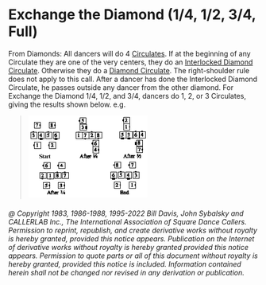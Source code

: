 
# Exchange the Diamond (1/4, 1/2, 3/4, Full)

From Diamonds: All dancers will do 4 [Circulates](../b1/circulate.md). If at the beginning of any
Circulate they are one of the very centers, they do an 
[Interlocked Diamond Circulate](../c1/interlocked_diamond_circulate.md). 
Otherwise they do a [Diamond Circulate](../plus/diamond_circulate.md). 
The right-shoulder rule does
not apply to this call. After a dancer has done the Interlocked Diamond
Circulate, he passes outside any dancer from the other diamond. For
Exchange the Diamond 1/4, 1/2, and 3/4, dancers do 1, 2, or 3 Circulates, giving
the results shown below. e.g.

> 
> ![alt](exchange_the_diamond.png)
> 

###### @ Copyright 1983, 1986-1988, 1995-2022 Bill Davis, John Sybalsky and CALLERLAB Inc., The International Association of Square Dance Callers. Permission to reprint, republish, and create derivative works without royalty is hereby granted, provided this notice appears. Publication on the Internet of derivative works without royalty is hereby granted provided this notice appears. Permission to quote parts or all of this document without royalty is hereby granted, provided this notice is included. Information contained herein shall not be changed nor revised in any derivation or publication.
